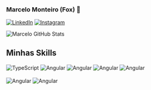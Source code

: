 ### Marcelo Monteiro (Fox) 🖖

[![LinkedIn](https://img.shields.io/badge/LinkedIn-0077B5?style=for-the-badge&logo=linkedin&logoColor=white)](https://www.linkedin.com/in/dev-marcelomonteiro/)
[![Instagram](https://img.shields.io/badge/Instagram-E4405F?style=for-the-badge&logo=instagram&logoColor=white)](https://www.instagram.com/marcelo.devv/)

![Marcelo GitHub Stats](https://github-readme-stats.vercel.app/api?username=devmarcelomonteiro&show_icons=true&theme=dracula)


## Minhas Skills

<div style="display: inline_block">
<img align="center" alt="TypeScript" src="https://img.shields.io/badge/TypeScript-007ACC?style=for-the-badge&logo=typescript&logoColor=white">
<img align="center" alt="Angular" src="https://img.shields.io/badge/Angular-DD0031?style=for-the-badge&logo=angular&logoColor=white">
<img align="center" alt="Angular" src="https://img.shields.io/badge/HTML5-E34F26?style=for-the-badge&logo=html5&logoColor=white">
<img align="center" alt="Angular" src="https://img.shields.io/badge/CSS3-1572B6?style=for-the-badge&logo=css3&logoColor=white">
<img align="center" alt="Angular" src="https://img.shields.io/badge/C%23-239120?style=for-the-badge&logo=c-sharp&logoColor=white">
<br/><br/>
<img align="center" alt="Angular" src="https://img.shields.io/badge/Bootstrap-563D7C?style=for-the-badge&logo=bootstrap&logoColor=white">
<img align="center" alt="Angular" src="https://img.shields.io/badge/Material--UI-0081CB?style=for-the-badge&logo=material-ui&logoColor=white">
</div>
